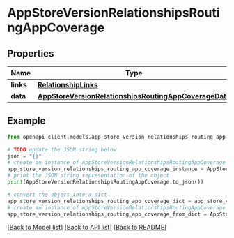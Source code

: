 # AppStoreVersionRelationshipsRoutingAppCoverage


## Properties

Name | Type | Description | Notes
------------ | ------------- | ------------- | -------------
**links** | [**RelationshipLinks**](RelationshipLinks.md) |  | [optional] 
**data** | [**AppStoreVersionRelationshipsRoutingAppCoverageData**](AppStoreVersionRelationshipsRoutingAppCoverageData.md) |  | [optional] 

## Example

```python
from openapi_client.models.app_store_version_relationships_routing_app_coverage import AppStoreVersionRelationshipsRoutingAppCoverage

# TODO update the JSON string below
json = "{}"
# create an instance of AppStoreVersionRelationshipsRoutingAppCoverage from a JSON string
app_store_version_relationships_routing_app_coverage_instance = AppStoreVersionRelationshipsRoutingAppCoverage.from_json(json)
# print the JSON string representation of the object
print(AppStoreVersionRelationshipsRoutingAppCoverage.to_json())

# convert the object into a dict
app_store_version_relationships_routing_app_coverage_dict = app_store_version_relationships_routing_app_coverage_instance.to_dict()
# create an instance of AppStoreVersionRelationshipsRoutingAppCoverage from a dict
app_store_version_relationships_routing_app_coverage_from_dict = AppStoreVersionRelationshipsRoutingAppCoverage.from_dict(app_store_version_relationships_routing_app_coverage_dict)
```
[[Back to Model list]](../README.md#documentation-for-models) [[Back to API list]](../README.md#documentation-for-api-endpoints) [[Back to README]](../README.md)


